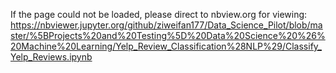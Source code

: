 If the page could not be loaded, please direct to nbview.org for viewing:
https://nbviewer.jupyter.org/github/ziweifan177/Data_Science_Pilot/blob/master/%5BProjects%20and%20Testing%5D%20Data%20Science%20%26%20Machine%20Learning/Yelp_Review_Classification%28NLP%29/Classify_Yelp_Reviews.ipynb
